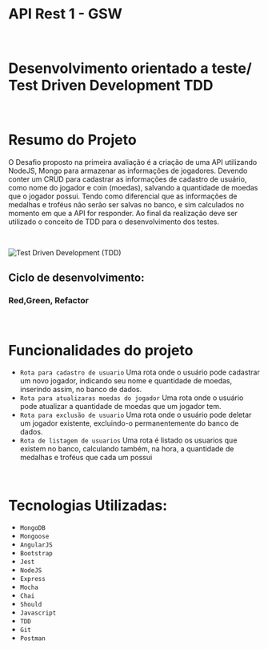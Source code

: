 # API Rest 1 - GSW

<br>

# Desenvolvimento orientado a teste/ Test Driven Development TDD

<br>

# Resumo do Projeto

O Desafio proposto na primeira avaliação é a criação de uma API utilizando NodeJS, Mongo para armazenar as informações de jogadores. Devendo conter um CRUD para cadastrar as informações de cadastro de usuário, como nome do jogador e coin (moedas), salvando a quantidade de moedas que o jogador possui. Tendo como diferencial que as informações de medalhas e troféus não serão ser salvas no banco, e sim calculados no momento em que a API for responder. Ao final da realização deve ser utilizado o conceito de TDD para o desenvolvimento dos testes.

<br>

![Test Driven Development (TDD)](https://user-images.githubusercontent.com/80925387/167756040-c2dba9fa-c55c-4e74-bbd0-cb8ba6ca4a86.png)

## Ciclo de desenvolvimento:

### Red,Green, Refactor

<br>

# Funcionalidades do projeto

- `Rota para cadastro de usuario` Uma rota onde o usuário pode cadastrar um novo jogador, indicando seu nome e quantidade de moedas, inserindo assim, no banco de dados.
- `Rota para atualizaras moedas do jogador` Uma rota onde o usuário pode atualizar a quantidade de moedas que um jogador tem.
- `Rota para exclusão de usuario` Uma rota onde o usuário pode deletar um jogador existente, excluindo-o permanentemente do banco de dados.
- `Rota de listagem de usuarios` Uma rota é listado os usuarios que existem no banco, calculando também, na hora, a quantidade de medalhas e troféus que cada um possui

<br>

# Tecnologias Utilizadas:

- `MongoDB`
- `Mongoose`
- `AngularJS`
- `Bootstrap`
- `Jest`
- `NodeJS`
- `Express`
- `Mocha`
- `Chai`
- `Should`
- `Javascript`
- `TDD`
- `Git`
- `Postman`

